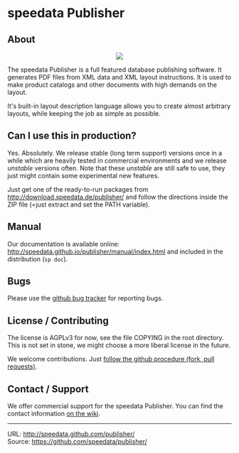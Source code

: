 speedata Publisher
==================

About
-----

<p align="center"><img src="http://i.imgur.com/yzUJlVv.png"></p>


The speedata Publisher is a full featured database publishing software. It generates PDF files from XML data and XML layout instructions. It is used to make product catalogs and other documents with high demands on the layout.

It's built-in layout description language allows you to create almost arbitrary layouts, while keeping the job as simple as possible.


Can I use this in production?
-----------------------------

Yes. Absolutely. We release stable (long term support) versions once in a while which are heavily tested in commercial environments and we release _unstable_ versions often. Note that these _unstable_ are still safe to use, they just might contain some experimental new features.

Just get one of the ready-to-run packages from http://download.speedata.de/publisher/ and follow the directions inside the ZIP file (=just extract and set the PATH variable).


Manual
------
Our documentation is available online: http://speedata.github.io/publisher/manual/index.html and included in the distribution (`sp doc`).


Bugs
----

Please use the [github bug tracker](https://github.com/speedata/publisher/issues) for reporting bugs.



License / Contributing
----------------------

The license is AGPLv3 for now, see the file COPYING in the root directory. This is not set in stone, we might choose a more liberal license in the future.

We welcome contributions. Just [follow the github procedure (fork, pull requests)](http://help.github.com/send-pull-requests/).

Contact / Support
-----------------

We offer commercial support for the speedata Publisher. You can find the contact information [on the wiki](https://github.com/speedata/publisher/wiki/contact).



--------
URL: <http://speedata.github.com/publisher/> <br />
Source: <https://github.com/speedata/publisher/>
